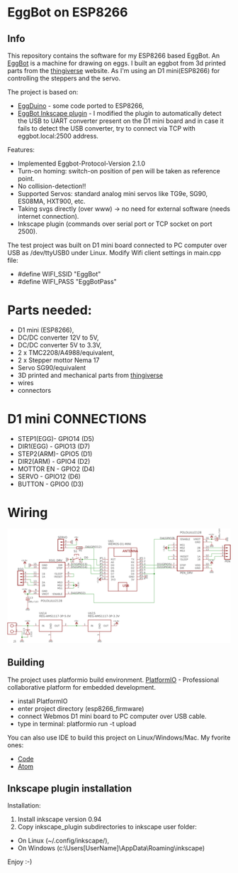 # EggBot on ESP8266

## Info

This repository contains the software for my ESP8266 based EggBot.
An [EggBot](https://egg-bot.com/) is a machine for drawing on eggs. I built an eggbot from 3d printed parts from the [thingiverse](https://www.thingiverse.com/thing:3431363) website. 
As I'm using an D1 mini(ESP8266) for controlling the steppers and the servo. 

The project is based on:
- [EggDuino](https://github.com/schlion/EggDuino) - some code ported to ESP8266,
- [EggBot Inkscape plugin](http://wiki.evilmadscientist.com/Installing_software) - I modified the plugin to automatically detect the USB to UART converter present on the D1 mini board and in case it fails to detect the USB converter, try to connect via TCP with eggbot.local:2500 address.

Features:
- Implemented Eggbot-Protocol-Version 2.1.0
- Turn-on homing: switch-on position of pen will be taken as reference point.
- No collision-detection!!
- Supported Servos: standard analog mini servos like TG9e, SG90, ES08MA, HXT900, etc.
- Taking svgs directly (over www) -> no need for external software (needs internet connection).
- Inkscape plugin (commands over serial port or TCP socket on port 2500).

The test project was built on D1 mini board connected to PC computer over USB as /dev/ttyUSB0 under Linux.
Modify Wifi client settings in main.cpp file:
* #define WIFI_SSID                "EggBot"
* #define WIFI_PASS                "EggBotPass"

# Parts needed:
* D1 mini (ESP8266),
* DC/DC converter 12V to 5V,
* DC/DC converter 5V to 3.3V,
* 2 x TMC2208/A4988/equivalent,
* 2 x Stepper mottor Nema 17
* Servo SG90/equivalent
* 3D printed and mechanical parts from [thingiverse](https://www.thingiverse.com/thing:3431363)
* wires
* connectors

# D1 mini CONNECTIONS
* STEP1(EGG)- GPIO14 (D5)
* DIR1(EGG) - GPIO13 (D7)
* STEP2(ARM)- GPIO5  (D1)
* DIR2(ARM) - GPIO4  (D2)
* MOTTOR EN - GPIO2  (D4)
* SERVO     - GPIO12 (D6)
* BUTTON    - GPIO0  (D3)

# Wiring

![alt tag](https://github.com/BubuHub/EspEggBot/blob/master/blob/assets/schematic.png)

## Building

The project uses platformio build environment. 
[PlatformIO](https://platformio.org/) - Professional collaborative platform for embedded development.

* install PlatformIO
* enter project directory (esp8266_firmware)
* connect Webmos D1 mini board to PC computer over USB cable.
* type in terminal:
  platformio run -t upload

You can also use IDE to build this project on Linux/Windows/Mac. My fvorite ones:
* [Code](https://code.visualstudio.com/) 
* [Atom](https://atom.io/)

## Inkscape plugin installation

Installation:
1. Install inkscape version 0.94
2. Copy inkscape_plugin subdirectories to inkscape user folder:
* On Linux   (~/.config/inkscape/),
* On Windows (c:\Users\[UserName]\AppData\Roaming\inkscape\)

Enjoy :-)

